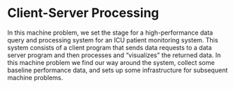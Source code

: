 # Client-Server Processing
In this machine problem, we set the stage for a high-performance data query and processing system for an ICU patient monitoring system. This system consists of a client program that sends data requests to a data server program and then processes and “visualizes” the returned data. In this machine problem we find our way around the system, collect some baseline performance data, and sets up some infrastructure for subsequent machine problems.
